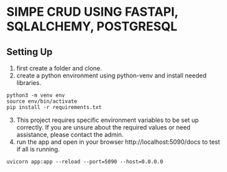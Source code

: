 # **SIMPE CRUD USING FASTAPI, SQLALCHEMY, POSTGRESQL**

## Setting Up
1. first create a folder and clone.
2. create a python environment using python-venv and install needed libraries.
```shell
python3 -m venv env
source env/bin/activate
pip install -r requirements.txt
```
3. This project requires specific environment variables to be set up correctly. If you are unsure about the required values or need assistance, please contact the admin.
4. run the app and open in your browser http://localhost:5090/docs to test if all is running.
```shell
uvicorn app:app --reload --port=5090 --host=0.0.0.0
```
